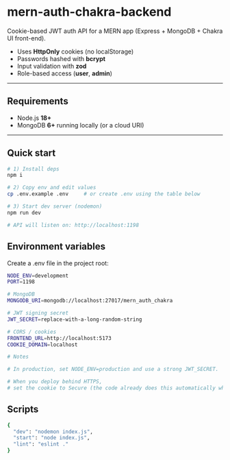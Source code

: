# mern-auth-chakra-backend

Cookie-based JWT auth API for a MERN app (Express + MongoDB + Chakra UI front-end).

-   Uses **HttpOnly** cookies (no localStorage)
-   Passwords hashed with **bcrypt**
-   Input validation with **zod**
-   Role-based access (**user**, **admin**)

---

## Requirements

-   Node.js **18+**
-   MongoDB **6+** running locally (or a cloud URI)

---

## Quick start

```bash
# 1) Install deps
npm i

# 2) Copy env and edit values
cp .env.example .env     # or create .env using the table below

# 3) Start dev server (nodemon)
npm run dev

# API will listen on: http://localhost:1198
```

## Environment variables

Create a .env file in the project root:

```bash
NODE_ENV=development
PORT=1198

# MongoDB
MONGODB_URI=mongodb://localhost:27017/mern_auth_chakra

# JWT signing secret
JWT_SECRET=replace-with-a-long-random-string

# CORS / cookies
FRONTEND_URL=http://localhost:5173
COOKIE_DOMAIN=localhost

# Notes

# In production, set NODE_ENV=production and use a strong JWT_SECRET.

# When you deploy behind HTTPS,
# set the cookie to Secure (the code already does this automatically when NODE_ENV=production).
```

## Scripts

```bash
{
  "dev": "nodemon index.js",
  "start": "node index.js",
  "lint": "eslint ."
}
```
